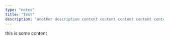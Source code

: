 ```yaml
---
type: "notes"
title: "Test"
description: "another description content content content content content content content contentc ontentco ntent"
---
```


this is some content